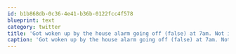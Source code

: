 ```yaml
---
id: b1b868db-0c36-4e41-b36b-0122fcc4f578
blueprint: text
category: twitter
title: 'Got woken up by the house alarm going off (false) at 7am. Not impressed. Grouchy. look out world :-)'
caption: 'Got woken up by the house alarm going off (false) at 7am. Not impressed. Grouchy. look out world :-)'
---
```

